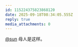 ```yaml
---
id: 115224375823868120
date: 2025-09-18T08:34:05.555Z
reply: true
media_attachments: 0
---
```


<p><span class="h-card" translate="no"><a href="https://jiong.us/@sun" class="u-url mention" rel="nofollow noopener" target="_blank">@<span>sun</span></a></span> 母人是这样。</p>
